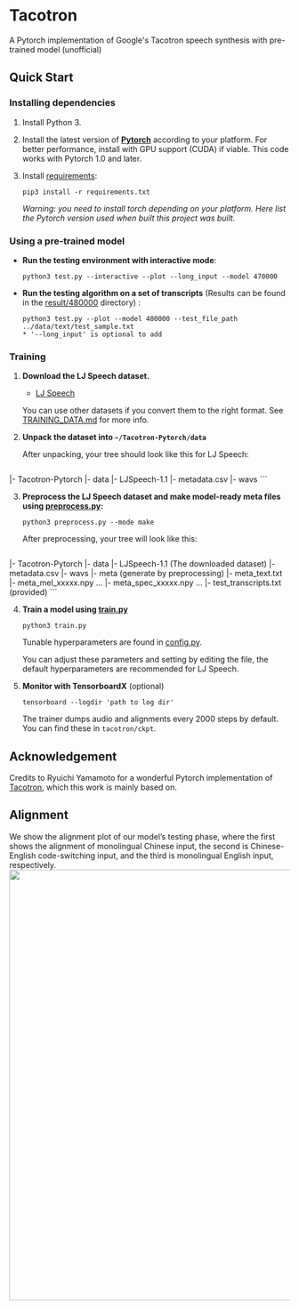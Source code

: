# Tacotron
A Pytorch implementation of Google's Tacotron speech synthesis with pre-trained model (unofficial)

## Quick Start

### Installing dependencies

1. Install Python 3.

2. Install the latest version of **[Pytorch](https://pytorch.org/get-started/locally/)** according to your platform. For better
	performance, install with GPU support (CUDA) if viable. This code works with Pytorch 1.0 and later.

3. Install [requirements](requirements.txt):
	```
	pip3 install -r requirements.txt
	```
	*Warning: you need to install torch depending on your platform. Here list the Pytorch version used when built this project was built.*


### Using a pre-trained model
* **Run the testing environment with interactive mode**:
	```
	python3 test.py --interactive --plot --long_input --model 470000
	```
* **Run the testing algorithm on a set of transcripts** (Results can be found in the [result/480000](result/480000) directory) :
	```
	python3 test.py --plot --model 480000 --test_file_path ../data/text/test_sample.txt
	* '--long_input' is optional to add
	```


### Training

1. **Download the LJ Speech dataset.**
	* [LJ Speech](https://keithito.com/LJ-Speech-Dataset/)
	
	You can use other datasets if you convert them to the right format. See [TRAINING_DATA.md](https://github.com/keithito/tacotron/blob/master/TRAINING_DATA.md) for more info.

2. **Unpack the dataset into `~/Tacotron-Pytorch/data`**

	After unpacking, your tree should look like this for LJ Speech:
	```
 |- Tacotron-Pytorch
	 |- data
		 |- LJSpeech-1.1
			 |- metadata.csv
			 |- wavs
	```

3. **Preprocess the LJ Speech dataset and make model-ready meta files using [preprocess.py](preprocess.py):**
	```
	python3 preprocess.py --mode make
	```

	After preprocessing, your tree will look like this:
	```
 |- Tacotron-Pytorch
	 |- data
		 |- LJSpeech-1.1 (The downloaded dataset)
			 |- metadata.csv
			 |- wavs
		 |- meta (generate by preprocessing)
			 |- meta_text.txt 
			 |- meta_mel_xxxxx.npy ...
			 |- meta_spec_xxxxx.npy ...
		 |- test_transcripts.txt (provided)
	```

4. **Train a model using [train.py](train.py)**
	```
	python3 train.py
	```

	Tunable hyperparameters are found in [config.py](config.py). 
	
	You can adjust these parameters and setting by editing the file, the default hyperparameters are recommended for LJ Speech.

6. **Monitor with TensorboardX** (optional)
	```
	tensorboard --logdir 'path to log dir'
	```

	The trainer dumps audio and alignments every 2000 steps by default. You can find these in `tacotron/ckpt`.


## Acknowledgement
Credits to Ryuichi Yamamoto for a wonderful Pytorch implementation of [Tacotron](https://github.com/r9y9/tacotron_pytorch), which this work is  mainly based on.

## Alignment
We show the alignment plot of our model’s testing phase, where the first shows the alignment of monolingual Chinese input, the second is Chinese-English code-switching input, and the third is monolingual English input, respectively.
<img src="https://i.imgur.com/OSgJvvf.png" width="645" height="775">

